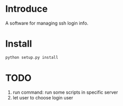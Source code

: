 # Introduce
A software for managing ssh login info. 

# Install
```sh
python setup.py install
```

# TODO
1. run command: run some scripts in specific server
2. let user to choose login user
